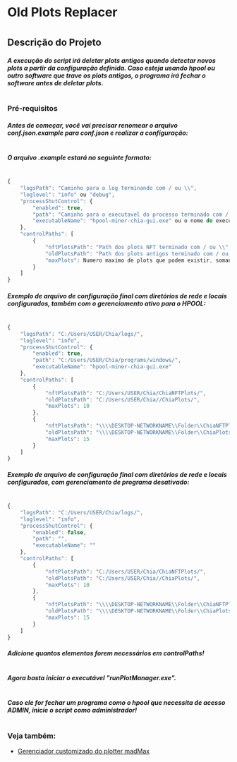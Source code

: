 # Old Plots Replacer
#
#
## Descrição do Projeto
##### A execução do script irá deletar plots antigos quando detectar novos plots a partir da configuração definida. Caso esteja usando hpool ou outro software que trave os plots antigos, o programa irá fechar o software antes de deletar plots.
#
#
### Pré-requisitos

##### Antes de começar, você vai precisar renomear o arquivo conf.json.example para conf.json e realizar a configuração:
#
#
##### O arquivo .example estará no seguinte formato:
#
```javascript
{
    "logsPath": "Caminho para o log terminando com / ou \\",
    "loglevel": "info" ou "debug",
    "processShutControl": {
        "enabled": true,
        "path": "Caminho para o executavel do processo terminado com / ou \\",
        "executableName": "hpool-miner-chia-gui.exe" ou o nome do executavel que precisar ser fechado antes de deletar os plots
    },
    "controlPaths": [
        {
            "nftPlotsPath": "Path dos plots NFT terminado com / ou \\",
            "oldPlotsPath": "Path dos plots antigos terminado com / ou \\",
            "maxPlots": Numero maximo de plots que podem existir, somando os plots antigos com os NFT, sera o numero usado para validar se um plot antigo precisa ser deletado (Colocar o numero sem aspas, exemplo: 10)
        }
    ]
}
```

##### Exemplo de arquivo de configuração final com diretórios de rede e locais configurados, também com o gerenciamento ativo para o HPOOL:
#
```javascript
{
    "logsPath": "C:/Users/USER/Chia/logs/",
    "loglevel": "info",
    "processShutControl": {
        "enabled": true,
        "path": "C:/Users/USER/Chia/programs/windows/",
        "executableName": "hpool-miner-chia-gui.exe"
    },
    "controlPaths": [
        {
            "nftPlotsPath": "C:/Users/USER/Chia/ChiaNFTPlots/",
            "oldPlotsPath": "C:/Users/USER/Chia//ChiaPlots/",
            "maxPlots": 10
        },
        {
            "nftPlotsPath": "\\\\DESKTOP-NETWORKNAME\\Folder\\ChiaNFTPlots\\",
            "oldPlotsPath": "\\\\DESKTOP-NETWORKNAME\\Folder\\ChiaPlots\\",
            "maxPlots": 15
        }
    ]
}
```

##### Exemplo de arquivo de configuração final com diretórios de rede e locais configurados, com gerenciamento de programa desativado:
#
```javascript
{
    "logsPath": "C:/Users/USER/Chia/logs/",
    "loglevel": "info",
    "processShutControl": {
        "enabled": false,
        "path": "",
        "executableName": ""
    },
    "controlPaths": [
        {
            "nftPlotsPath": "C:/Users/USER/Chia/ChiaNFTPlots/",
            "oldPlotsPath": "C:/Users/USER/Chia//ChiaPlots/",
            "maxPlots": 10
        },
        {
            "nftPlotsPath": "\\\\DESKTOP-NETWORKNAME\\Folder\\ChiaNFTPlots\\",
            "oldPlotsPath": "\\\\DESKTOP-NETWORKNAME\\Folder\\ChiaPlots\\",
            "maxPlots": 15
        }
    ]
}
```


##### Adicione quantos elementos forem necessários em controlPaths!
#
##### Agora basta iniciar o executável "runPlotManager.exe".
#
##### Caso ele for fechar um programa como o hpool que necessita de acesso ADMIN, inicie o script como administrador!
#
#
### Veja também:
- [Gerenciador customizado do plotter madMax](https://github.com/nthdevops/ChiaMadMaxPlotterPy)
